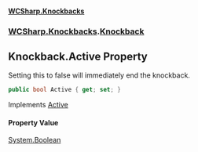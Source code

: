 #### [WCSharp.Knockbacks](index.md 'index')
### [WCSharp.Knockbacks](WCSharp.Knockbacks.md 'WCSharp.Knockbacks').[Knockback](WCSharp.Knockbacks.Knockback.md 'WCSharp.Knockbacks.Knockback')

## Knockback.Active Property

Setting this to false will immediately end the knockback.

```csharp
public bool Active { get; set; }
```

Implements [Active](../WCSharp.Events/WCSharp.Events.IPeriodicAction.Active.md 'WCSharp.Events.IPeriodicAction.Active')

#### Property Value
[System.Boolean](https://docs.microsoft.com/en-us/dotnet/api/System.Boolean 'System.Boolean')